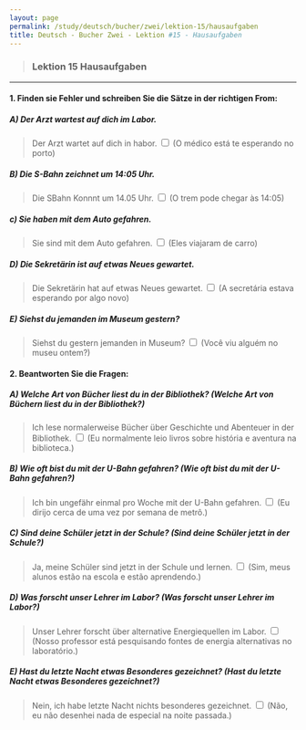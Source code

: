 ```yaml
---
layout: page
permalink: /study/deutsch/bucher/zwei/lektion-15/hausaufgaben
title: Deutsch - Bucher Zwei - Lektion #15 - Hausaufgaben
---
```


> ### Lektion 15 **Hausaufgaben**

---

#### 1. Finden sie Fehler und schreiben Sie die Sätze in der richtigen From:

##### A) Der Arzt wartest auf dich im Labor.
> Der Arzt wartet auf dich in habor. <input type="checkbox" />
(O médico está te esperando no porto)

##### B) Die S-Bahn zeichnet um 14:05 Uhr.
> Die SBahn Konnnt um 14.05 Uhr. <input type="checkbox" />
(O trem pode chegar às 14:05)

##### c) Sie haben mit dem Auto gefahren.
> Sie sind mit dem Auto gefahren. <input type="checkbox" />
(Eles viajaram de carro)

##### D) Die Sekretärin ist auf etwas Neues gewartet.
> Die Sekretärin hat auf etwas Neues gewartet. <input type="checkbox" />
(A secretária estava esperando por algo novo)

##### E) Siehst du jemanden im Museum gestern?
> Siehst du gestern jemanden in Museum? <input type="checkbox" />
(Você viu alguém no museu ontem?)

#### 2. Beantworten Sie die Fragen:

##### A) Welche Art von Bücher liest du in der Bibliothek? (Welche Art von Büchern liest du in der Bibliothek?)
> Ich lese normalerweise Bücher über Geschichte und Abenteuer in der Bibliothek. <input type="checkbox" />
(Eu normalmente leio livros sobre história e aventura na biblioteca.)

##### B) Wie oft bist du mit der U-Bahn gefahren? (Wie oft bist du mit der U-Bahn gefahren?)
> Ich bin ungefähr einmal pro Woche mit der U-Bahn gefahren. <input type="checkbox" />
(Eu dirijo cerca de uma vez por semana de metrô.)

##### C) Sind deine Schüler jetzt in der Schule? (Sind deine Schüler jetzt in der Schule?)
> Ja, meine Schüler sind jetzt in der Schule und lernen. <input type="checkbox" />
(Sim, meus alunos estão na escola e estão aprendendo.)

##### D) Was forscht unser Lehrer im Labor? (Was forscht unser Lehrer im Labor?)
> Unser Lehrer forscht über alternative Energiequellen im Labor. <input type="checkbox" />
(Nosso professor está pesquisando fontes de energia alternativas no laboratório.)

##### E) Hast du letzte Nacht etwas Besonderes gezeichnet? (Hast du letzte Nacht etwas Besonderes gezeichnet?)
> Nein, ich habe letzte Nacht nichts besonderes gezeichnet. <input type="checkbox" />
(Não, eu não desenhei nada de especial na noite passada.)

